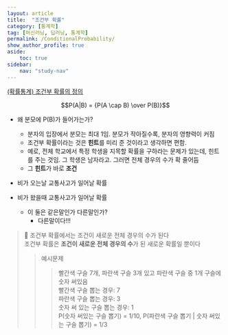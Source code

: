 ```yaml
---
layout: article
title:  "조건부 확률"
category: [통계학]
tag: [머신러닝, 딥러닝, 통계학]
permalink: /ConditionalProbability/
show_author_profile: true
aside:
    toc: true
sidebar:
    nav: "study-nav"
---
```


[(확률통계) 조건부 확률의 정의](https://m.blog.naver.com/PostView.nhn?isHttpsRedirect=true&blogId=sbssbi69&logNo=221213397699)

$$P(A|B) = {P(A \cap B) \over P(B)}$$

- 왜 분모에 P(B)가 들어가는가?
    - 분자의 입장에서 분모는 최대 1임. 분모가 작아질수록, 분자의 영향력이 커짐
    - 조건부 확률이라는 것은 **힌트**를 미리 준 것이라고 생각하면 편함.
    - 예로, 전체 학교에서 특정 학생을 지목할 확률을 구하라는 문제가 있는데, 힌트를 주는 것임. 그 학생은 남자라고. 그러면 전체 경우의 수가 확 줄어듬
    - 그 **힌트**가 바로 **조건**
    

- 비가 오는날 교통사고가 일어날 확률
- 비가 왔을때 교통사고가 일어날 확률
    - 이 둘은 같은말인가 다른말인가?
        - 다른말이다!!!
    

>🔑 조건부 확률에서는 조건이 새로운 전체 경우의 수가 된다  
>조건부 확률은 **조건이 새로운 전체 경우의 수**가 된 새로운 확률일 뿐이다  
>>예시문제
>>>빨간색 구슬 7개, 파란색 구슬 3개 있고 파란색 구슬 중 1개 구슬에 숫자 써있음  
>>>빨간색 구슬 뽑는 경우: 7  
>>>파란색 구슬 뽑는 경우: 3  
>>>숫자 써 있는 구슬 뽑는 경우: 1  
>>>P(숫자 써있는 구슬 뽑기) = 1/10, P(파란색 구슬 뽑기 | 숫자 써있는 구슬 뽑기) = 1/3

